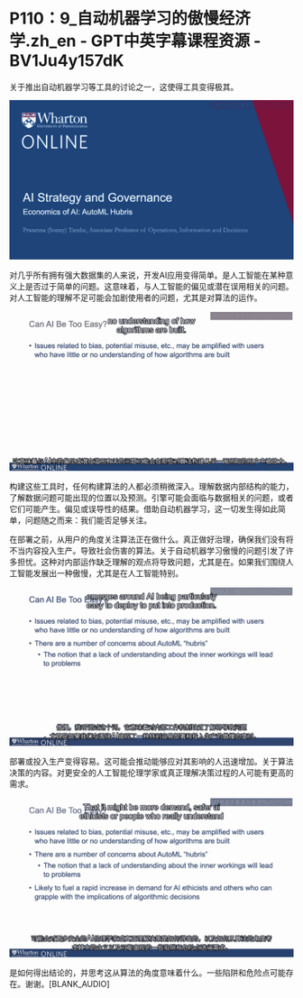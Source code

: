 # P110：9_自动机器学习的傲慢经济学.zh_en - GPT中英字幕课程资源 - BV1Ju4y157dK

关于推出自动机器学习等工具的讨论之一，这使得工具变得极其。

![](img/ad1eff9b3d7a0f72db833a59a818e913_1.png)

对几乎所有拥有强大数据集的人来说，开发AI应用变得简单。是人工智能在某种意义上是否过于简单的问题。这意味着，与人工智能的偏见或潜在误用相关的问题。对人工智能的理解不足可能会加剧使用者的问题，尤其是对算法的运作。



![](img/ad1eff9b3d7a0f72db833a59a818e913_3.png)

构建这些工具时，任何构建算法的人都必须稍微深入。理解数据内部结构的能力，了解数据问题可能出现的位置以及预测。引擎可能会面临与数据相关的问题，或者它们可能产生。偏见或误导性的结果。借助自动机器学习，这一切发生得如此简单，问题随之而来：我们能否足够关注。

在部署之前，从用户的角度关注算法正在做什么。真正做好治理，确保我们没有将不当内容投入生产。导致社会伤害的算法。关于自动机器学习傲慢的问题引发了许多担忧。这种对内部运作缺乏理解的观点将导致问题，尤其是在。如果我们围绕人工智能发展出一种傲慢，尤其是在人工智能特别。

![](img/ad1eff9b3d7a0f72db833a59a818e913_5.png)

部署或投入生产变得容易。这可能会推动能够应对其影响的人迅速增加。关于算法决策的内容。对更安全的人工智能伦理学家或真正理解决策过程的人可能有更高的需求。

![](img/ad1eff9b3d7a0f72db833a59a818e913_7.png)

是如何得出结论的，并思考这从算法的角度意味着什么。一些陷阱和危险点可能存在。谢谢。[BLANK_AUDIO]
